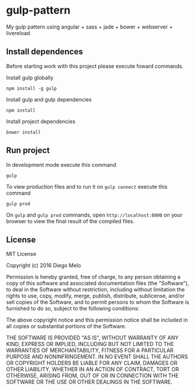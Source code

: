 # gulp-pattern
My gulp pattern using angular + sass + jade + bower + webserver + livereload

## Install dependences
Before starting work with this project please execute foward commands.

Install gulp globally
```
npm install -g gulp
```

Install gulp and gulp dependencies
```
npm install
```

Install project dependencies
```
bower install
```

## Run project
In development mode execute this command
```
gulp
``` 

To view production files and to run it on ```gulp connect``` execute this command
```
gulp prod
```

On ```gulp``` and ```gulp prod``` commands, open ```http://localhost:8000``` on your browser to view the final result of the compiled files.

## License
MIT License

Copyright (c) 2016 Diego Melo

Permission is hereby granted, free of charge, to any person obtaining a copy
of this software and associated documentation files (the "Software"), to deal
in the Software without restriction, including without limitation the rights
to use, copy, modify, merge, publish, distribute, sublicense, and/or sell
copies of the Software, and to permit persons to whom the Software is
furnished to do so, subject to the following conditions:

The above copyright notice and this permission notice shall be included in all
copies or substantial portions of the Software.

THE SOFTWARE IS PROVIDED "AS IS", WITHOUT WARRANTY OF ANY KIND, EXPRESS OR
IMPLIED, INCLUDING BUT NOT LIMITED TO THE WARRANTIES OF MERCHANTABILITY,
FITNESS FOR A PARTICULAR PURPOSE AND NONINFRINGEMENT. IN NO EVENT SHALL THE
AUTHORS OR COPYRIGHT HOLDERS BE LIABLE FOR ANY CLAIM, DAMAGES OR OTHER
LIABILITY, WHETHER IN AN ACTION OF CONTRACT, TORT OR OTHERWISE, ARISING FROM,
OUT OF OR IN CONNECTION WITH THE SOFTWARE OR THE USE OR OTHER DEALINGS IN THE
SOFTWARE.